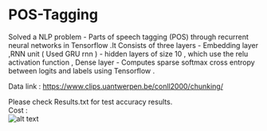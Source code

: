 # POS-Tagging

Solved a NLP problem -  Parts of speech tagging (POS) through recurrent neural networks in Tensorflow .It Consists of three layers - Embedding layer ,RNN unit ( Used GRU rnn ) - hidden layers of size 10 , which use the relu activation function , Dense layer - Computes sparse softmax cross entropy between logits and labels using Tensorflow .


Data link : https://www.clips.uantwerpen.be/conll2000/chunking/

Please check Results.txt for test accuracy results.</br>
Cost : </br>
![alt text](https://github.com/naga-anjaneyulu/POS-Tagging/blob/master/Cost.JPG)
